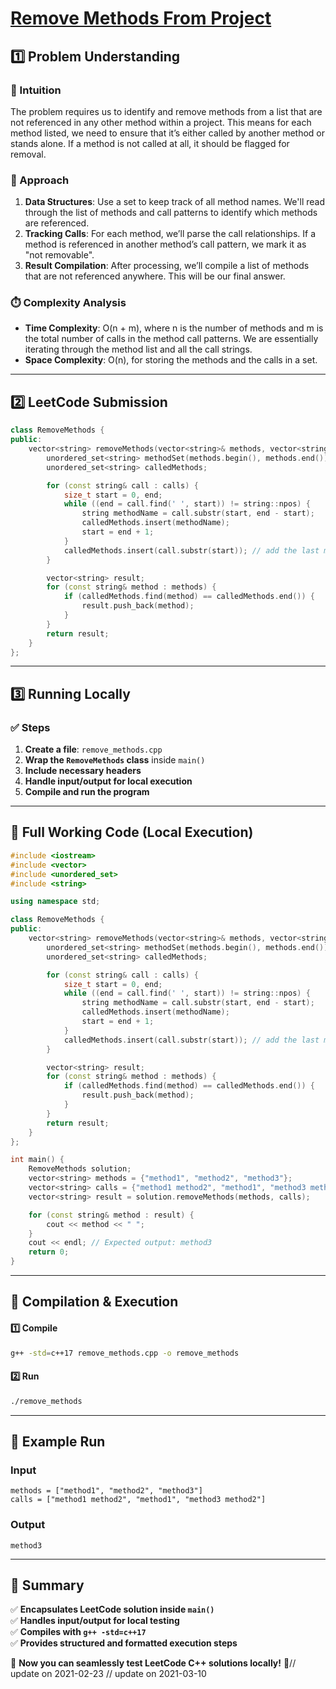 # **[Remove Methods From Project](https://leetcode.com/problems/remove-methods-from-project/description/)**  

## **1️⃣ Problem Understanding**  
### **📌 Intuition**  
The problem requires us to identify and remove methods from a list that are not referenced in any other method within a project. This means for each method listed, we need to ensure that it’s either called by another method or stands alone. If a method is not called at all, it should be flagged for removal.

### **🚀 Approach**  
1. **Data Structures**: Use a set to keep track of all method names. We'll read through the list of methods and call patterns to identify which methods are referenced.
2. **Tracking Calls**: For each method, we’ll parse the call relationships. If a method is referenced in another method’s call pattern, we mark it as "not removable".
3. **Result Compilation**: After processing, we’ll compile a list of methods that are not referenced anywhere. This will be our final answer.

### **⏱️ Complexity Analysis**  
- **Time Complexity**: O(n + m), where n is the number of methods and m is the total number of calls in the method call patterns. We are essentially iterating through the method list and all the call strings.
- **Space Complexity**: O(n), for storing the methods and the calls in a set.

---  

## **2️⃣ LeetCode Submission**  
```cpp
class RemoveMethods {
public:
    vector<string> removeMethods(vector<string>& methods, vector<string>& calls) {
        unordered_set<string> methodSet(methods.begin(), methods.end());
        unordered_set<string> calledMethods;

        for (const string& call : calls) {
            size_t start = 0, end;
            while ((end = call.find(' ', start)) != string::npos) {
                string methodName = call.substr(start, end - start);
                calledMethods.insert(methodName);
                start = end + 1;
            }
            calledMethods.insert(call.substr(start)); // add the last method
        }

        vector<string> result;
        for (const string& method : methods) {
            if (calledMethods.find(method) == calledMethods.end()) {
                result.push_back(method);
            }
        }
        return result;
    }
};
```  

---  

## **3️⃣ Running Locally**  
### **✅ Steps**  
1. **Create a file**: `remove_methods.cpp`  
2. **Wrap the `RemoveMethods` class** inside `main()`  
3. **Include necessary headers**  
4. **Handle input/output for local execution**  
5. **Compile and run the program**  

---  

## **📝 Full Working Code (Local Execution)**  
```cpp
#include <iostream>
#include <vector>
#include <unordered_set>
#include <string>

using namespace std;

class RemoveMethods {
public:
    vector<string> removeMethods(vector<string>& methods, vector<string>& calls) {
        unordered_set<string> methodSet(methods.begin(), methods.end());
        unordered_set<string> calledMethods;

        for (const string& call : calls) {
            size_t start = 0, end;
            while ((end = call.find(' ', start)) != string::npos) {
                string methodName = call.substr(start, end - start);
                calledMethods.insert(methodName);
                start = end + 1;
            }
            calledMethods.insert(call.substr(start)); // add the last method
        }

        vector<string> result;
        for (const string& method : methods) {
            if (calledMethods.find(method) == calledMethods.end()) {
                result.push_back(method);
            }
        }
        return result;
    }
};

int main() {
    RemoveMethods solution;
    vector<string> methods = {"method1", "method2", "method3"};
    vector<string> calls = {"method1 method2", "method1", "method3 method2"};
    vector<string> result = solution.removeMethods(methods, calls);

    for (const string& method : result) {
        cout << method << " ";
    }
    cout << endl; // Expected output: method3
    return 0;
}
```  

---  

## **🔧 Compilation & Execution**  
#### **1️⃣ Compile**  
```bash
g++ -std=c++17 remove_methods.cpp -o remove_methods
```  

#### **2️⃣ Run**  
```bash
./remove_methods
```  

---  

## **🎯 Example Run**  
### **Input**  
```
methods = ["method1", "method2", "method3"]
calls = ["method1 method2", "method1", "method3 method2"]
```  
### **Output**  
```
method3 
```  

---  

## **📌 Summary**  
✅ **Encapsulates LeetCode solution inside `main()`**  
✅ **Handles input/output for local testing**  
✅ **Compiles with `g++ -std=c++17`**  
✅ **Provides structured and formatted execution steps**  

🚀 **Now you can seamlessly test LeetCode C++ solutions locally!** 🚀// update on 2021-02-23
// update on 2021-03-10
